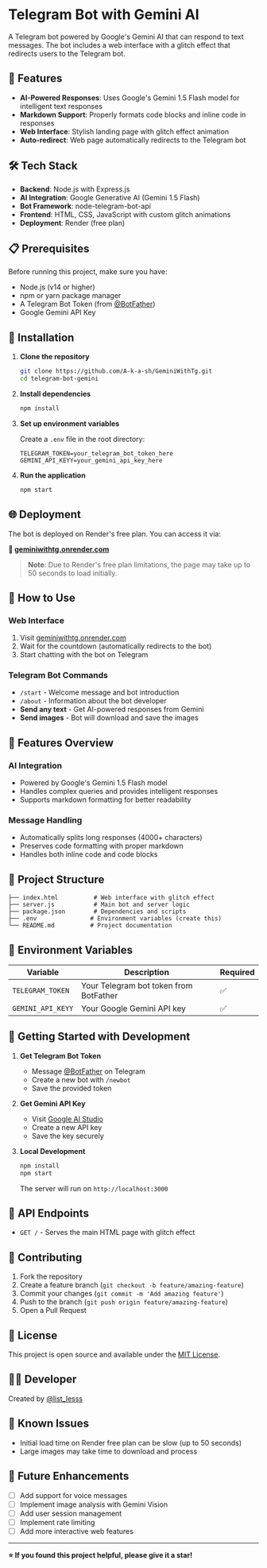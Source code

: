  # Telegram Bot with Gemini AI

A Telegram bot powered by Google's Gemini AI that can respond to text messages. The bot includes a web interface with a glitch effect that redirects users to the Telegram bot.

## 🚀 Features

- **AI-Powered Responses**: Uses Google's Gemini 1.5 Flash model for intelligent text responses
- **Markdown Support**: Properly formats code blocks and inline code in responses
- **Web Interface**: Stylish landing page with glitch effect animation
- **Auto-redirect**: Web page automatically redirects to the Telegram bot

## 🛠️ Tech Stack

- **Backend**: Node.js with Express.js
- **AI Integration**: Google Generative AI (Gemini 1.5 Flash)
- **Bot Framework**: node-telegram-bot-api
- **Frontend**: HTML, CSS, JavaScript with custom glitch animations
- **Deployment**: Render (free plan)

## 📋 Prerequisites

Before running this project, make sure you have:

- Node.js (v14 or higher)
- npm or yarn package manager
- A Telegram Bot Token (from [@BotFather](https://t.me/BotFather))
- Google Gemini API Key

## 🔧 Installation

1. **Clone the repository**
   ```bash
   git clone https://github.com/A-k-a-sh/GeminiWithTg.git
   cd telegram-bot-gemini
   ```

2. **Install dependencies**
   ```bash
   npm install
   ```

3. **Set up environment variables**
   
   Create a `.env` file in the root directory:
   ```env
   TELEGRAM_TOKEN=your_telegram_bot_token_here
   GEMINI_API_KEYY=your_gemini_api_key_here
   ```

4. **Run the application**
   ```bash
   npm start
   ```

## 🌐 Deployment

The bot is deployed on Render's free plan. You can access it via:

**🔗 [geminiwithtg.onrender.com](https://geminiwithtg.onrender.com)**

> **Note**: Due to Render's free plan limitations, the page may take up to 50 seconds to load initially.

## 📱 How to Use

### Web Interface
1. Visit [geminiwithtg.onrender.com](https://geminiwithtg.onrender.com)
2. Wait for the countdown (automatically redirects to the bot)
3. Start chatting with the bot on Telegram

### Telegram Bot Commands

- `/start` - Welcome message and bot introduction
- `/about` - Information about the bot developer
- **Send any text** - Get AI-powered responses from Gemini
- **Send images** - Bot will download and save the images

## 🎨 Features Overview

### AI Integration
- Powered by Google's Gemini 1.5 Flash model
- Handles complex queries and provides intelligent responses
- Supports markdown formatting for better readability

### Message Handling
- Automatically splits long responses (4000+ characters)
- Preserves code formatting with proper markdown
- Handles both inline code and code blocks

## 📁 Project Structure

```
├── index.html          # Web interface with glitch effect
├── server.js           # Main bot and server logic
├── package.json        # Dependencies and scripts
├── .env               # Environment variables (create this)
└── README.md          # Project documentation
```

## 🔑 Environment Variables

| Variable | Description | Required |
|----------|-------------|----------|
| `TELEGRAM_TOKEN` | Your Telegram bot token from BotFather | ✅ |
| `GEMINI_API_KEYY` | Your Google Gemini API key | ✅ |

## 🚀 Getting Started with Development

1. **Get Telegram Bot Token**
   - Message [@BotFather](https://t.me/BotFather) on Telegram
   - Create a new bot with `/newbot`
   - Save the provided token

2. **Get Gemini API Key**
   - Visit [Google AI Studio](https://makersuite.google.com/app/apikey)
   - Create a new API key
   - Save the key securely

3. **Local Development**
   ```bash
   npm install
   npm start
   ```
   The server will run on `http://localhost:3000`

## 🎯 API Endpoints

- `GET /` - Serves the main HTML page with glitch effect

## 🤝 Contributing

1. Fork the repository
2. Create a feature branch (`git checkout -b feature/amazing-feature`)
3. Commit your changes (`git commit -m 'Add amazing feature'`)
4. Push to the branch (`git push origin feature/amazing-feature`)
5. Open a Pull Request

## 📝 License

This project is open source and available under the [MIT License](LICENSE).

## 👨‍💻 Developer

Created by [@list_lesss](https://t.me/list_lesss)

## 🐛 Known Issues

- Initial load time on Render free plan can be slow (up to 50 seconds)
- Large images may take time to download and process

## 🔮 Future Enhancements

- [ ] Add support for voice messages
- [ ] Implement image analysis with Gemini Vision
- [ ] Add user session management
- [ ] Implement rate limiting
- [ ] Add more interactive web features

---

**⭐ If you found this project helpful, please give it a star!**
